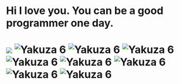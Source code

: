 <h1>Hi I love you. You can be a good programmer one day.<h1>
<p align="left">
  <img src="https://api.boot.dev/v1/users/public/03e4f1f5-3f97-40f2-acf2-e19bceb8a188/thumbnail" >
  <img src="https://github.com/user-attachments/assets/702ebc93-bdba-477b-97a3-286021983ac0" alt="Yakuza 6">
<img src="https://github.com/user-attachments/assets/702ebc93-bdba-477b-97a3-286021983ac0" alt="Yakuza 6">
<img src="https://github.com/user-attachments/assets/702ebc93-bdba-477b-97a3-286021983ac0" alt="Yakuza 6">
<img src="https://github.com/user-attachments/assets/702ebc93-bdba-477b-97a3-286021983ac0" alt="Yakuza 6">
<img src="https://github.com/user-attachments/assets/702ebc93-bdba-477b-97a3-286021983ac0" alt="Yakuza 6">
<img src="https://github.com/user-attachments/assets/702ebc93-bdba-477b-97a3-286021983ac0" alt="Yakuza 6">
<img src="https://github.com/user-attachments/assets/702ebc93-bdba-477b-97a3-286021983ac0" alt="Yakuza 6">
<img src="https://github.com/user-attachments/assets/702ebc93-bdba-477b-97a3-286021983ac0" alt="Yakuza 6">
</p>

